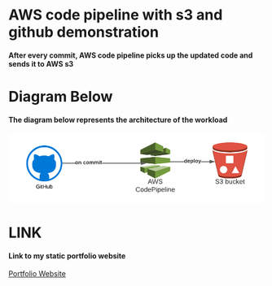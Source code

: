 # AWS code pipeline with s3 and github demonstration
#### After every commit, AWS code pipeline picks up the updated code and sends it to AWS s3

# Diagram Below
#### The diagram below represents the architecture of the workload

![Code Pipeline Diagram](https://github.com/blackxavier/code-pipeline-test/blob/main/assets/img/code-pipeline.png "a title")

# LINK

#### Link to my static portfolio website
[Portfolio Website](http://arinze-static-website.s3-website-us-east-1.amazonaws.com/)
